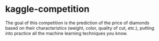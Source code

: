 # kaggle-competition

The goal of this competition is the prediction of the price of diamonds based on their characteristics (weight, color, quality of cut, etc.), putting into practice all the machine learning techniques you know.
